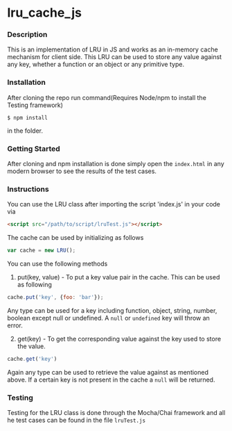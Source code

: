 # lru_cache_js

### Description
This is an implementation of LRU in JS and works as an in-memory cache mechanism for client side.
This LRU can be used to store any value against any key, whether a function or an object or any primitive type.

### Installation
After cloning the repo run command(Requires Node/npm to install the Testing framework)
```cli
$ npm install
```
in the folder.

### Getting Started
After cloning and npm installation is done simply open the ```index.html``` in any modern browser to see the results of the test cases.

### Instructions
You can use the LRU class after importing the script 'index.js' in your code via
```html
<script src="/path/to/script/lruTest.js"></script>
```

The cache can be used by initializing as follows
```js
var cache = new LRU();
```

You can use the following methods

1. put(key, value) - To put a key value pair in the cache. This can be used as following
```js
cache.put('key', {foo: 'bar'});
```
Any type can be used for a key including function, object, string, number, boolean except null or undefined.
A ```null``` or ```undefined``` key will throw an error.

2. get(key) - To get the corresponding value against the key used to store the value.
```js
cache.get('key')
```
Again any type can be used to retrieve the value against as mentioned above.
If a certain key is not present in the cache a ```null``` will be returned. 

### Testing
Testing for the LRU class is done through the Mocha/Chai framework and all he test cases can be found in the file ```lruTest.js```
